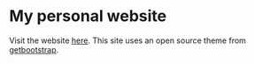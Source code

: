 # My personal website
Visit the website [here](https://ojh31.github.io).
This site uses an open source theme from [getbootstrap](https://getbootstrap.com).
